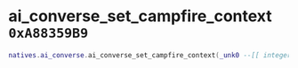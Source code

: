 # ai_converse_set_campfire_context `0xA88359B9`

```lua
natives.ai_converse.ai_converse_set_campfire_context(_unk0 --[[ integer ]], _unk1 --[[ integer ]])
```